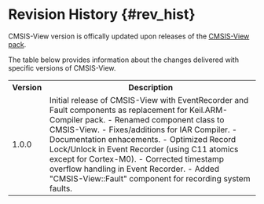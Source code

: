 # Revision History {#rev_hist}

CMSIS-View version is offically updated upon releases of the [CMSIS-View pack](https://www.keil.arm.com/packs/cmsis-view-arm/versions/).

The table below provides information about the changes delivered with specific versions of CMSIS-View.

<table class="cmtable" summary="Revision History">
    <tr>
      <th>Version</th>
      <th>Description</th>
    </tr>
    <tr>
      <td>1.0.0</td>
      <td>
       Initial release of CMSIS-View with EventRecorder and Fault components as replacement for Keil.ARM-Compiler pack.
        - Renamed component class to CMSIS-View.
        - Fixes/additions for IAR Compiler.
        - Documentation enhacements.
        - Optimized Record Lock/Unlock in Event Recorder (using C11 atomics except for Cortex-M0).
        - Corrected timestamp overflow handling in Event Recorder.
        - Added "CMSIS-View::Fault" component for recording system faults.
       </td>
    </tr>

</table>
